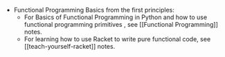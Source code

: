 
- Functional Programming Basics from the first principles:
	- For Basics of Functional Programming in Python and how to use functional programming primitives , see [[Functional Programming]] notes.
	- For learning how to use Racket to write pure functional code, see [[teach-yourself-racket]] notes.